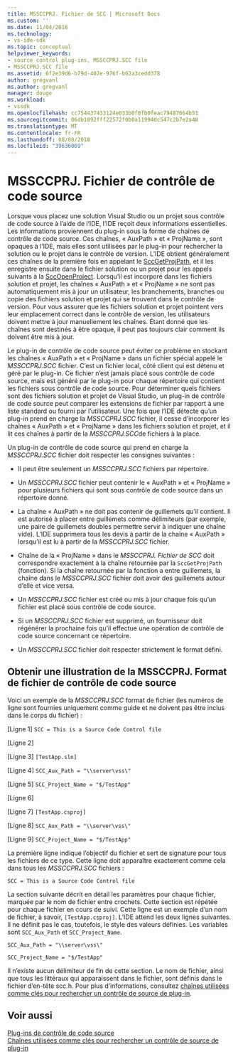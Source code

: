 ```yaml
---
title: MSSCCPRJ. Fichier de SCC | Microsoft Docs
ms.custom: ''
ms.date: 11/04/2016
ms.technology:
- vs-ide-sdk
ms.topic: conceptual
helpviewer_keywords:
- source control plug-ins, MSSCCPRJ.SCC file
- MSSCCPRJ.SCC file
ms.assetid: 6f2e39d6-b79d-407e-976f-b62a3cedd378
author: gregvanl
ms.author: gregvanl
manager: douge
ms.workload:
- vssdk
ms.openlocfilehash: cc754437433124e033b0f0fb0feac79487664b51
ms.sourcegitcommit: 06db1892fff22572f0b0a11994dc547c2b7e2a48
ms.translationtype: MT
ms.contentlocale: fr-FR
ms.lasthandoff: 08/08/2018
ms.locfileid: "39636069"
---
```

# <a name="mssccprjscc-file"></a>MSSCCPRJ. Fichier de contrôle de code source
Lorsque vous placez une solution Visual Studio ou un projet sous contrôle de code source à l’aide de l’IDE, l’IDE reçoit deux informations essentielles. Les informations proviennent du plug-in sous la forme de chaînes de contrôle de code source. Ces chaînes, « AuxPath » et « ProjName », sont opaques à l’IDE, mais elles sont utilisées par le plug-in pour rechercher la solution ou le projet dans le contrôle de version. L’IDE obtient généralement ces chaînes de la première fois en appelant le [SccGetProjPath](../extensibility/sccgetprojpath-function.md), et il les enregistre ensuite dans le fichier solution ou un projet pour les appels suivants à la [SccOpenProject](../extensibility/sccopenproject-function.md). Lorsqu’il est incorporé dans les fichiers solution et projet, les chaînes « AuxPath » et « ProjName » ne sont pas automatiquement mis à jour un utilisateur, les branchements, branches ou copie des fichiers solution et projet qui se trouvent dans le contrôle de version. Pour vous assurer que les fichiers solution et projet pointent vers leur emplacement correct dans le contrôle de version, les utilisateurs doivent mettre à jour manuellement les chaînes. Étant donné que les chaînes sont destinés à être opaque, il peut pas toujours clair comment ils doivent être mis à jour.  
  
 Le plug-in de contrôle de code source peut éviter ce problème en stockant les chaînes « AuxPath » et « ProjName » dans un fichier spécial appelé le *MSSCCPRJ.SCC* fichier. C’est un fichier local, côté client qui est détenu et géré par le plug-in. Ce fichier n’est jamais placé sous contrôle de code source, mais est généré par le plug-in pour chaque répertoire qui contient les fichiers sous contrôle de code source. Pour déterminer quels fichiers sont des fichiers solution et projet de Visual Studio, un plug-in de contrôle de code source peut comparer les extensions de fichier par rapport à une liste standard ou fourni par l’utilisateur. Une fois que l’IDE détecte qu’un plug-in prend en charge la *MSSCCPRJ.SCC* fichier, il cesse d’incorporer les chaînes « AuxPath » et « ProjName » dans les fichiers solution et projet, et il lit ces chaînes à partir de la *MSSCCPRJ.SCC*de fichiers à la place.  
  
 Un plug-in de contrôle de code source qui prend en charge la *MSSCCPRJ.SCC* fichier doit respecter les consignes suivantes :  
  
-   Il peut être seulement un *MSSCCPRJ.SCC* fichiers par répertoire.  
  
-   Un *MSSCCPRJ.SCC* fichier peut contenir le « AuxPath » et « ProjName » pour plusieurs fichiers qui sont sous contrôle de code source dans un répertoire donné.  
  
-   La chaîne « AuxPath » ne doit pas contenir de guillemets qu’il contient. Il est autorisé à placer entre guillemets comme délimiteurs (par exemple, une paire de guillemets doubles permettre servir à indiquer une chaîne vide). L’IDE supprimera tous les devis à partir de la chaîne « AuxPath » lorsqu’il est lu à partir de la *MSSCCPRJ.SCC* fichier.  
  
-   Chaîne de la « ProjName » dans le *MSSCCPRJ. Fichier de SCC* doit correspondre exactement à la chaîne retournée par la `SccGetProjPath` (fonction). Si la chaîne retournée par la fonction a entre guillemets, la chaîne dans le *MSSCCPRJ.SCC* fichier doit avoir des guillemets autour d’elle et vice versa.  
  
-   Un *MSSCCPRJ.SCC* fichier est créé ou mis à jour chaque fois qu’un fichier est placé sous contrôle de code source.  
  
-   Si un *MSSCCPRJ.SCC* fichier est supprimé, un fournisseur doit régénérer la prochaine fois qu’il effectue une opération de contrôle de code source concernant ce répertoire.  
  
-   Un *MSSCCPRJ.SCC* fichier doit respecter strictement le format défini.  
  
## <a name="an-illustration-of-the-mssccprjscc-file-format"></a>Obtenir une illustration de la MSSCCPRJ. Format de fichier de contrôle de code source  
 Voici un exemple de la *MSSCCPRJ.SCC* format de fichier (les numéros de ligne sont fournies uniquement comme guide et ne doivent pas être inclus dans le corps du fichier) :  
  
 [Ligne 1] `SCC = This is a Source Code Control file`  
  
 [Ligne 2]  
  
 [Ligne 3] `[TestApp.sln]`  
  
 [Ligne 4] `SCC_Aux_Path = "\\server\vss\"`  
  
 [Ligne 5] `SCC_Project_Name = "$/TestApp"`  
  
 [Ligne 6]  
  
 [Ligne 7] `[TestApp.csproj]`  
  
 [Ligne 8] `SCC_Aux_Path = "\\server\vss\"`  
  
 [Ligne 9] `SCC_Project_Name = "$/TestApp"`  
  
 La première ligne indique l’objectif du fichier et sert de signature pour tous les fichiers de ce type. Cette ligne doit apparaître exactement comme cela dans tous les *MSSCCPRJ.SCC* fichiers :  
  
 `SCC = This is a Source Code Control file`  
  
 La section suivante décrit en détail les paramètres pour chaque fichier, marquée par le nom de fichier entre crochets. Cette section est répétée pour chaque fichier en cours de suivi. Cette ligne est un exemple d’un nom de fichier, à savoir, `[TestApp.csproj]`. L’IDE attend les deux lignes suivantes. Il ne définit pas le cas, toutefois, le style des valeurs définies. Les variables sont `SCC_Aux_Path` et `SCC_Project_Name`.  
  
 `SCC_Aux_Path = "\\server\vss\"`  
  
 `SCC_Project_Name = "$/TestApp"`  
  
 Il n’existe aucun délimiteur de fin de cette section. Le nom de fichier, ainsi que tous les littéraux qui apparaissent dans le fichier, sont définis dans le fichier d’en-tête scc.h. Pour plus d’informations, consultez [chaînes utilisées comme clés pour rechercher un contrôle de source de plug-in](../extensibility/strings-used-as-keys-for-finding-a-source-control-plug-in.md).  
  
## <a name="see-also"></a>Voir aussi  
 [Plug-ins de contrôle de code source](../extensibility/source-control-plug-ins.md)   
 [Chaînes utilisées comme clés pour rechercher un contrôle de source de plug-in](../extensibility/strings-used-as-keys-for-finding-a-source-control-plug-in.md)